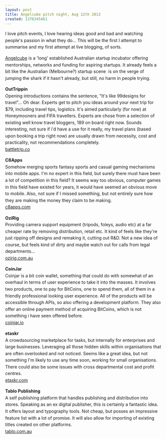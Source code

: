 ```yaml
---
layout: post
title: Angelcube pitch night, Aug 12th 2013
created: 1376345461
---
```

<p class="p1"><span style="line-height: 1.538em;">I love pitch events, I love hearing ideas good and bad and watching people&#39;s passion in what they do&hellip; This will be the first I attempt to summarise and my first attempt at live blogging, of sorts.</span></p><p class="p1"><span style="line-height: 1.538em;"><a href="http://www.angelcube.com/" target="_blank">Angelcube</a> is a &#39;long&#39; established Australian startup incubator offering mentorships, networks and funding for aspiring startups.&nbsp;</span><span style="line-height: 1.538em;">It already feels a bit like the Australian (Melbourne?) startup scene&nbsp; is on the verge of jumping the shark if it hasn&#39;t already, but still, no harm in people trying.</span></p><p class="p1"><span style="line-height: 1.538em;"><strong>OutTrippin</strong></span><br /><span style="line-height: 1.538em;">Opening introductions contains the sentence, &quot;It&#39;s like 99designs for travel&quot;&hellip; Oh dear. Experts get to pitch you ideas around your next trip for $79, including travel tips, logistics. It&#39;s aimed particularly (for now) at Honeymooners and FIFA travellers. Experts are chose from a selection of existing well know travel bloggers, 189 on board right now. Sounds interesting, not sure if i&#39;d have a use for it really, my travel plans (based upon booking a trip right now) are usually drawn from necessity, cost and practicality, not recommendations completely.</span><br /><a href="http://battletrip.co/" style="line-height: 1.538em;">battletrip.co</a></p><p class="p1"><span style="line-height: 1.538em;"><strong>C8Apps</strong></span><br /><span style="line-height: 1.538em;">Somehow merging sports fantasy sports and casual gaming mechanisms into mobile apps. I&#39;m no expert in this field, but surely there must have been a lot of competition in this field? It seems way too obvious, computer games in this field have existed for years, it would have seemed an obvious move to mobile. Also, not sure if I missed something, but not entirely sure how they are making the money they claim to be making.</span><br /><a href="http://c8apps.com/" style="line-height: 1.538em;">c8apps.com</a></p><p class="p1"><strong><span style="line-height: 1.538em;">OziRig</span></strong><br /><span style="line-height: 1.538em;">Providing camera support equipment (tripods, foleys, audio etc) at a far cheaper rate by removing distribution, retail etc. It kind of feels like they&#39;re just ripping off designs and remaking it, cutting out R&amp;D. Not a new idea of course, but feels kind of dirty and maybe watch out for calls from legal departments&hellip;</span><br /><a href="http://www.coinjar.io/" style="line-height: 1.538em;">ozirig.com.au</a></p><p class="p1"><span style="line-height: 1.538em;"><strong>CoinJar</strong></span><br /><span style="line-height: 1.538em;">Coinjar is a bit coin wallet, something that could do with somewhat of an overhaul in terms of user experience to take it into the masses. It involves two products, one to pay for BitCoins, one to spend them, all of them in a friendly professional looking user experience. All of the products will be accessible through APIs, so also offering a development platform. They also offer an online payment method of acquiring BitCoins, which is not something i have seen offered before.</span><br /><a href="http://www.coinjar.io/" style="line-height: 1.538em;">coinjar.io</a></p><p class="p1"><span style="line-height: 1.538em;"><strong>etaskr</strong></span><br /><span style="line-height: 1.538em;">A crowdsourcing marketplace for tasks, but internally for enterprises and large businesses. Leveraging all those hidden skills within organisations that are often overlooked and not noticed. Seems like a great idea, but not something I&#39;m likely to use any time soon, working for small organisations. There could also be some issues with cross departmental cost and profit centres.</span><br /><a href="http://etaskr.com/" style="line-height: 1.538em;">etaskr.com</a></p><p class="p1"><strong><span style="line-height: 1.538em;">Tablo Publishing</span></strong><br /><span style="line-height: 1.538em;">A self publishing platform that handles publishing and distribution into stores. Speaking as an ex digital publisher, this is certainly a fantastic idea. It offers layout and typography tools. Not cheap, but posses an impressive feature list with a lot of promise. It will also allow for importing of existing titles created on other platforms.</span><br /><a href="http://habit21app.com/" style="line-height: 1.538em;">tablo.com.au</a></p>
